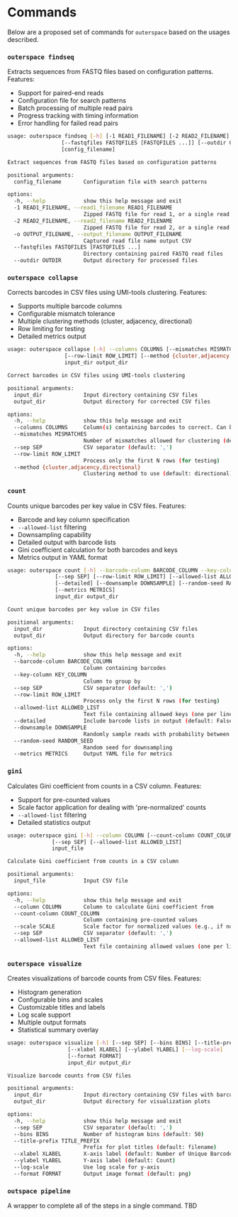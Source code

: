 # Commands

Below are a proposed set of commands for `outerspace` based on the usages described.

### `outerspace findseq`
Extracts sequences from FASTQ files based on configuration patterns. Features:
- Support for paired-end reads
- Configuration file for search patterns
- Batch processing of multiple read pairs
- Progress tracking with timing information
- Error handling for failed read pairs

```bash
usage: outerspace findseq [-h] [-1 READ1_FILENAME] [-2 READ2_FILENAME] [-o OUTPUT_FILENAME]
                 [--fastqfiles FASTQFILES [FASTQFILES ...]] [--outdir OUTDIR]
                 [config_filename]

Extract sequences from FASTQ files based on configuration patterns

positional arguments:
  config_filename       Configuration file with search patterns

options:
  -h, --help            show this help message and exit
  -1 READ1_FILENAME, --read1_filename READ1_FILENAME
                        Zipped FASTQ file for read 1, or a single read
  -2 READ2_FILENAME, --read2_filename READ2_FILENAME
                        Zipped FASTQ file for read 2, or a single read
  -o OUTPUT_FILENAME, --output_filename OUTPUT_FILENAME
                        Captured read file name output CSV
  --fastqfiles FASTQFILES [FASTQFILES ...]
                        Directory containing paired FASTQ read files
  --outdir OUTDIR       Output directory for processed files
```

### `outerspace collapse`
Corrects barcodes in CSV files using UMI-tools clustering. Features:
- Supports multiple barcode columns
- Configurable mismatch tolerance
- Multiple clustering methods (cluster, adjacency, directional)
- Row limiting for testing
- Detailed metrics output

```bash
usage: outerspace collapse [-h] --columns COLUMNS [--mismatches MISMATCHES] [--sep SEP]
                  [--row-limit ROW_LIMIT] [--method {cluster,adjacency,directional}]
                  input_dir output_dir

Correct barcodes in CSV files using UMI-tools clustering

positional arguments:
  input_dir             Input directory containing CSV files
  output_dir            Output directory for corrected CSV files

options:
  -h, --help            show this help message and exit
  --columns COLUMNS     Column(s) containing barcodes to correct. Can be a single column or comma-separated list
  --mismatches MISMATCHES
                        Number of mismatches allowed for clustering (default: 2)
  --sep SEP             CSV separator (default: ',')
  --row-limit ROW_LIMIT
                        Process only the first N rows (for testing)
  --method {cluster,adjacency,directional}
                        Clustering method to use (default: directional)
```

### `count`
Counts unique barcodes per key value in CSV files. Features:
- Barcode and key column specification
- `--allowed-list` filtering
- Downsampling capability
- Detailed output with barcode lists
- Gini coefficient calculation for both barcodes and keys
- Metrics output in YAML format

```bash
usage: outerspace count [-h] --barcode-column BARCODE_COLUMN --key-column KEY_COLUMN
               [--sep SEP] [--row-limit ROW_LIMIT] [--allowed-list ALLOWED_LIST]
               [--detailed] [--downsample DOWNSAMPLE] [--random-seed RANDOM_SEED]
               [--metrics METRICS]
               input_dir output_dir

Count unique barcodes per key value in CSV files

positional arguments:
  input_dir             Input directory containing CSV files
  output_dir            Output directory for barcode counts

options:
  -h, --help            show this help message and exit
  --barcode-column BARCODE_COLUMN
                        Column containing barcodes
  --key-column KEY_COLUMN
                        Column to group by
  --sep SEP             CSV separator (default: ',')
  --row-limit ROW_LIMIT
                        Process only the first N rows (for testing)
  --allowed-list ALLOWED_LIST
                        Text file containing allowed keys (one per line)
  --detailed            Include barcode lists in output (default: False)
  --downsample DOWNSAMPLE
                        Randomly sample reads with probability between 0 and 1
  --random-seed RANDOM_SEED
                        Random seed for downsampling
  --metrics METRICS     Output YAML file for metrics
```

### `gini`
Calculates Gini coefficient from counts in a CSV column. Features:
- Support for pre-counted values
- Scale factor application for dealing with 'pre-normalized' counts
- `--allowed-list` filtering
- Detailed statistics output

```bash
usage: outerspace gini [-h] --column COLUMN [--count-column COUNT_COLUMN] [--scale SCALE]
              [--sep SEP] [--allowed-list ALLOWED_LIST]
              input_file

Calculate Gini coefficient from counts in a CSV column

positional arguments:
  input_file            Input CSV file

options:
  -h, --help            show this help message and exit
  --column COLUMN       Column to calculate Gini coefficient from
  --count-column COUNT_COLUMN
                        Column containing pre-counted values
  --scale SCALE         Scale factor for normalized values (e.g., if normalized to mean=1)
  --sep SEP             CSV separator (default: ',')
  --allowed-list ALLOWED_LIST
                        Text file containing allowed values (one per line)
```

### `outerspace visualize`
Creates visualizations of barcode counts from CSV files. Features:
- Histogram generation
- Configurable bins and scales
- Customizable titles and labels
- Log scale support
- Multiple output formats
- Statistical summary overlay

```bash
usage: outerspace visualize [-h] [--sep SEP] [--bins BINS] [--title-prefix TITLE_PREFIX]
                   [--xlabel XLABEL] [--ylabel YLABEL] [--log-scale]
                   [--format FORMAT]
                   input_dir output_dir

Visualize barcode counts from CSV files

positional arguments:
  input_dir             Input directory containing CSV files with barcode counts
  output_dir            Output directory for visualization plots

options:
  -h, --help            show this help message and exit
  --sep SEP             CSV separator (default: ',')
  --bins BINS           Number of histogram bins (default: 50)
  --title-prefix TITLE_PREFIX
                        Prefix for plot titles (default: filename)
  --xlabel XLABEL       X-axis label (default: Number of Unique Barcodes)
  --ylabel YLABEL       Y-axis label (default: Count)
  --log-scale           Use log scale for y-axis
  --format FORMAT       Output image format (default: png)
```

### `outspace pipeline`

A wrapper to complete all of the steps in a single command.
TBD
